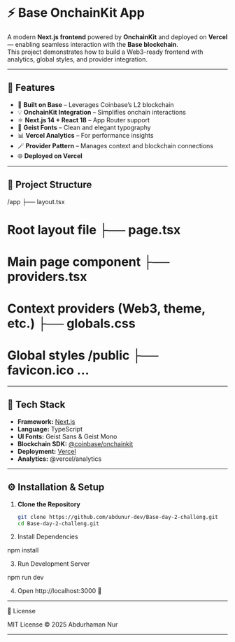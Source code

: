 # ⚡ Base OnchainKit App

A modern **Next.js frontend** powered by **OnchainKit** and deployed on **Vercel** — enabling seamless interaction with the **Base blockchain**.  
This project demonstrates how to build a Web3-ready frontend with analytics, global styles, and provider integration.

---

## 🚀 Features

- 🧱 **Built on Base** – Leverages Coinbase’s L2 blockchain  
- 💡 **OnchainKit Integration** – Simplifies onchain interactions  
- ⚛️ **Next.js 14 + React 18** – App Router support  
- 🎨 **Geist Fonts** – Clean and elegant typography  
- 📊 **Vercel Analytics** – For performance insights  
- 🪄 **Provider Pattern** – Manages context and blockchain connections  
- 🌐 **Deployed on Vercel**

---

## 📂 Project Structure

/app ├── layout.tsx 
# Root layout file ├── page.tsx
# Main page component ├── providers.tsx    
# Context providers (Web3, theme, etc.) ├── globals.css    
# Global styles /public ├── favicon.ico ...

---

## 🧰 Tech Stack

- **Framework:** [Next.js](https://nextjs.org/)
- **Language:** TypeScript
- **UI Fonts:** Geist Sans & Geist Mono
- **Blockchain SDK:** [@coinbase/onchainkit](https://www.npmjs.com/package/@coinbase/onchainkit)
- **Deployment:** [Vercel](https://vercel.com)
- **Analytics:** @vercel/analytics

---

## ⚙️ Installation & Setup

1. **Clone the Repository**
   ```bash
   git clone https://github.com/abdunur-dev/Base-day-2-challeng.git
   cd Base-day-2-challeng.git

2. Install Dependencies

npm install


3. Run Development Server

npm run dev


4. Open http://localhost:3000 🚀

---

📜 License

MIT License © 2025 Abdurhaman Nur

---
